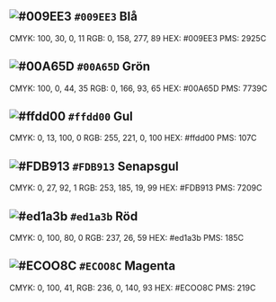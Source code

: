 
## ![#009EE3](https://placehold.co/15x15/009EE3/009EE3.png) `#009EE3` Blå
CMYK: 100, 30, 0, 11
RGB: 0, 158, 277, 89 
HEX: #009EE3
PMS: 2925C 

## ![#00A65D](https://placehold.co/15x15/00A65D/00A65D.png) `#00A65D` Grön

CMYK: 100, 0, 44, 35 
RGB: 0, 166, 93, 65
HEX: #00A65D 
PMS: 7739C 

## ![#ffdd00](https://placehold.co/15x15/ffdd00/ffdd00.png) `#ffdd00` Gul
CMYK: 0, 13, 100, 0
RGB: 255, 221, 0, 100
HEX: #ffdd00
PMS: 107C

## ![#FDB913](https://placehold.co/15x15/009EE3/FDB913.png) `#FDB913` Senapsgul
CMYK: 0, 27, 92, 1
RGB: 253, 185, 19, 99
HEX: #FDB913
PMS: 7209C 

## ![#ed1a3b](https://placehold.co/15x15/ed1a3b/ed1a3b.png) `#ed1a3b` Röd
CMYK: 0, 100, 80, 0
RGB: 237, 26, 59
HEX: #ed1a3b
PMS: 185C 

## ![#ECOO8C](https://placehold.co/15x15/ECOO8C/ECOO8C.png) `#ECOO8C` Magenta
CMYK: 0, 100, 41, 
RGB: 236, 0, 140, 93
HEX: #ECOO8C
PMS: 219C 
